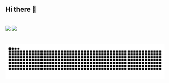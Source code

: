 ## Hi there 👋

#

<div>
<img height ="180cm" src="https://github-readme-stats.vercel.app/api?username=Cauazinkj&show_icons=true&theme=dark"/>
<img height ="180cm" src="https://github-readme-stats.vercel.app/api/top-langs/?username=Cauazinkj&hide=html&theme=dark"/>
</div>

#

![Snake animation](https://raw.githubusercontent.com/Cauazinkj/Cauazinkj/output/github-contribution-grid-snake.svg)
